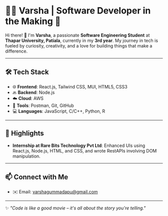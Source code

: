 # 👩‍💻 Varsha | Software Developer in the Making 🚀  


Hi there! 👋 I'm **Varsha**, a passionate **Software Engineering Student** at **Thapar University, Patiala**, currently in my **3rd year**. My journey in tech is fueled by curiosity, creativity, and a love for building things that make a difference.

---

## 🛠️ **Tech Stack**
- 🌐 **Frontend**: React.js, Tailwind CSS, MUI, HTML5, CSS3  
- 🔙 **Backend**: Node.js  
- ☁️ **Cloud**: AWS  
- 🧰 **Tools**: Postman, Git, GitHub  
- 💻 **Languages**: JavaScript, C/C++, Python, R  

---

## 🌟 **Highlights**
- **Internship at Rare Bits Technology Pvt Ltd**: Enhanced UIs using React.js, Node.js, HTML, and CSS, and wrote RestAPIs involving DOM manipulation.  

---

## 📫 **Connect with Me**
- ✉️ Email: varshagummadapu@gmail.com  

---

✨ *"Code is like a good movie – it's all about the story you're telling."*  
